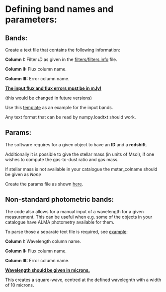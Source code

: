# Defining band names and parameters: 

Bands:
-----

Create a text file that contains the following information:

**Column I:** Filter *ID* as given in the [filters/filters.info](https://github.com/VasilyKokorev/ctf/blob/master/filters/filters.info) file.

**Column II:** Flux column name.

**Column III:** Error column name.

**<ins>The input flux and flux errors must be in mJy!</ins>**

(this would be changed in future versions)


Use this [template](https://github.com/VasilyKokorev/ctf/blob/master/example/example.bands) as an example for the input bands.

Any text format that can be read by numpy.loadtxt should work.


Params:
-----

The software requires for a given object to have an **ID** and a **redshift**. 

Additionally it is possible to give the stellar mass (in units of Msol), if one wishes to compute the gas-to-dust ratio and gas mass.

If stellar mass is not available in your catalogue the mstar_colname should be given as *None*

Create the params file as shown [here](https://github.com/VasilyKokorev/ctf/blob/master/example/example.param).


Non-standard photometric bands:
-----

The code also allows for a manual input of a wavelength for a given measurement. This can be useful when e.g. some of the objects in your catalogue have ALMA photometry available for them.

To parse those a separate text file is required, see [example](https://github.com/VasilyKokorev/ctf/blob/master/example/example.bands_extra):

**Column I:** Wavelength column name.

**Column II:** Flux column name.

**Column III:** Error column name.

**<ins>Wavelength should be given in microns.</ins>**

This creates a square-wave, centred at the defined wavelegnth with a width of 10 microns.




 
